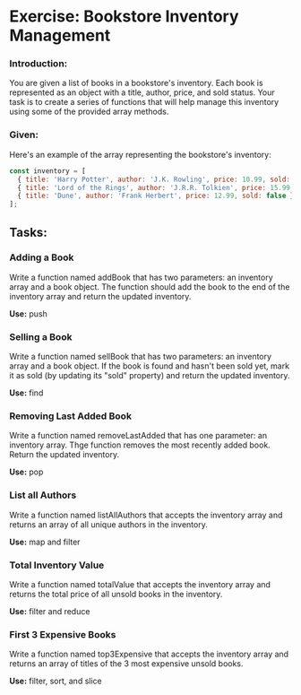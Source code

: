 # Exercise: Bookstore Inventory Management

### Introduction:
You are given a list of books in a bookstore's inventory. Each book is represented as an object with a title, author, price, and sold status. Your task is to create a series of functions that will help manage this inventory using some of the provided array methods.

### Given:
Here's an example of the array representing the bookstore's inventory:

```javascript
const inventory = [
  { title: 'Harry Potter', author: 'J.K. Rowling', price: 10.99, sold: false },
  { title: 'Lord of the Rings', author: 'J.R.R. Tolkien', price: 15.99, sold: true },
  { title: 'Dune', author: 'Frank Herbert', price: 12.99, sold: false }
];
```

## Tasks:

### Adding a Book

Write a function named addBook that has two parameters: an inventory array and a book object. The function should add the book to the end of the inventory array and return the updated inventory.

**Use:** push

### Selling a Book

Write a function named sellBook that has two parameters: an inventory array and a book object. If the book is found and hasn't been sold yet, mark it as sold (by updating its "sold" property) and return the updated inventory.

**Use:** find

### Removing Last Added Book

Write a function named removeLastAdded that has one parameter: an inventory array. Thge function removes the most recently added book. Return the updated inventory.

**Use:** pop

### List all Authors

Write a function named listAllAuthors that accepts the inventory array and returns an array of all unique authors in the inventory.

**Use:** map and filter

### Total Inventory Value

Write a function named totalValue that accepts the inventory array and returns the total price of all unsold books in the inventory.

**Use:** filter and reduce

### First 3 Expensive Books

Write a function named top3Expensive that accepts the inventory array and returns an array of titles of the 3 most expensive unsold books.

**Use:** filter, sort, and slice
